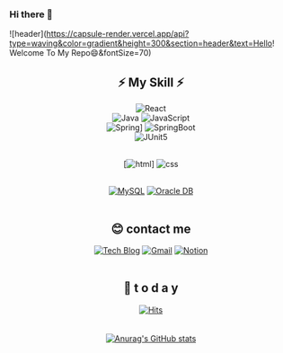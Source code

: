 ### Hi there 👋

<!--
**chaenabi/chaenabi** is a ✨ _special_ ✨ repository because its `README.md` (this file) appears on your GitHub profile.

Here are some ideas to get you started:

- 🔭 I’m currently working on ...
- 🌱 I’m currently learning ...
- 👯 I’m looking to collaborate on ...
- 🤔 I’m looking for help with ...
- 💬 Ask me about ...
- 📫 How to reach me: ...
- 😄 Pronouns: ...
- ⚡ Fun fact: ...
-->

<!--
**Joowon0220/Joowon0220** is a ✨ _special_ ✨ repository because its `README.md` (this file) appears on your GitHub profile.

Here are some ideas to get you started:

- 🔭 I’m currently working on ...
- 🌱 I’m currently learning ...
- 👯 I’m looking to collaborate on ...
- 🤔 I’m looking for help with ...
- 💬 Ask me about ...
- 📫 How to reach me: ...
- 😄 Pronouns: ...
- ⚡ Fun fact: ...
-->

![header](https://capsule-render.vercel.app/api?type=waving&color=gradient&height=300&section=header&text=Hello! Welcome To My Repo😄&fontSize=70)

<div align=center>

## ⚡ My Skill ⚡

![React](https://img.shields.io/badge/React%20/%20ReactNative-61DAFB?style=flat-square&logo=React&logoColor=black)<br>
![Java](https://img.shields.io/badge/Java-007396?style=flat-square&logo=Java&logoColor=white)
![JavaScript](https://img.shields.io/badge/JavaScript-F7DF1E?style=flat-square&logo=JavaScript&logoColor=white)<br>
![Spring](https://img.shields.io/badge/Spring-6DB33F?style=flat-square&logo=Spring&logoColor=white)]
![SpringBoot](https://img.shields.io/badge/SpringBoot-6DB33F?style=flat-square&logo=SpringBoot&logoColor=white)<br>
![JUnit5](https://img.shields.io/badge/JUnit5-25A162?style=flat-square&logo=JUnit5&logoColor=white) 
<br><br>

[![html](https://img.shields.io/badge/Html-E34F26?style=flat-square&logo=Html5&logoColor=white)]
![css](https://img.shields.io/badge/CSS-1572B6?style=flat-square&logo=CSS3&logoColor=white)
<br><br>
  
[![MySQL](https://img.shields.io/badge/MySQL-4479A1?style=flat-square&logo=MySQL&logoColor=white)](https://github.com/Joowon0220/Spring_Weather) [![Oracle DB](https://img.shields.io/badge/Oracle-F80000?style=flat-square&logo=oracle&logoColor=white)](https://github.com/Joowon0220/SpringMVC)
<br><br>

## 😊 contact me
[![Tech Blog](https://img.shields.io/badge/Blog-FF5722?style=flat-square&logo=blogger&logoColor=white)](https://3colored.tistory.com/)
[![Gmail](https://img.shields.io/badge/Gmail-EA4335?style=flat-square&logo=Gmail&logoColor=white)](mailto:find1086@gmail.com)
[![Notion](https://img.shields.io/badge/Notion-000000?style=flat-square&logo=Notion&logoColor=white)](https://reminiscent-headlight-ee3.notion.site/Introduce-1220dff610fe4060a7800994be26ffd6)
<br><br>

## 📜 t o d a y 

[![Hits](https://hits.seeyoufarm.com/api/count/incr/badge.svg?url=https%3A%2F%2Fgithub.com%2Fchaenabi&count_bg=%23FF0000&title_bg=%23555555&icon=&icon_color=%23E7E7E7&title=hits&edge_flat=false)](https://github.com/chaenabi)
<br><br><br>
[![Anurag's GitHub stats](https://github-readme-stats.vercel.app/api?username=chaenabi&theme=tokyonight)](https://github.com/anuraghazra/github-readme-stats)

</div>

